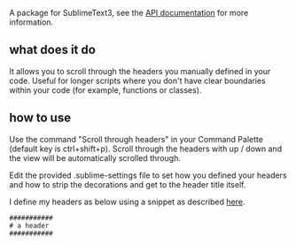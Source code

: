 A package for SublimeText3, see the [API documentation](https://www.sublimetext.com/docs/3/api_reference.html) for more information.

## what does it do
It allows you to scroll through the headers you manually defined in your code. Useful for longer scripts where you don't have clear boundaries within your code (for example, functions or classes).

## how to use
Use the command "Scroll through headers" in your Command Palette (default key is ctrl+shift+p). Scroll through the headers with up / down and the view will be automatically scrolled through.

Edit the provided .sublime-settings file to set how you defined your headers and how to strip the decorations and get to the header title itself.

I define my headers as below using a snippet as described [here](https://coderwall.com/p/remcca/text-header-snippet-for-sublime-text).

```
###########
# a header
###########
```
